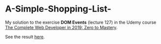 # A-Simple-Shopping-List-

My solution to the exercise <strong>DOM Events</strong> (lecture 127) in the Udemy course [The Complete Web Developer in 2019: Zero to Mastery](https://www.udemy.com/the-complete-web-developer-zero-to-mastery).

See the result [here]().


